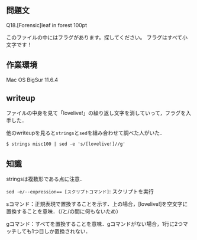 ## 問題文
Q18.[Forensic]leaf in forest
100pt

このファイルの中にはフラグがあります。探してください。
フラグはすべて小文字です！

## 作業環境
Mac OS BigSur 11.6.4

## writeup
ファイルの中身を見て「lovelive!」の繰り返し文字を消していって，フラグを入手した．

他のwriteupを見ると`strings`と`sed`を組み合わせて調べた人がいた．

`$ strings misc100 | sed -e 's/[lovelive!]//g'`

## 知識
stringsは複数形である点に注意．

`sed -e/--expression== [スクリプトコマンド]`: スクリプトを実行

sコマンド：正規表現で置換することを示す．上の場合，[lovelive!]を空文字に置換することを意味．（/と/の間に何もないため）

gコマンド：すべてを置換することを意味．gコマンドがない場合，1行に2つマッチしても1つ目しか置換されない．